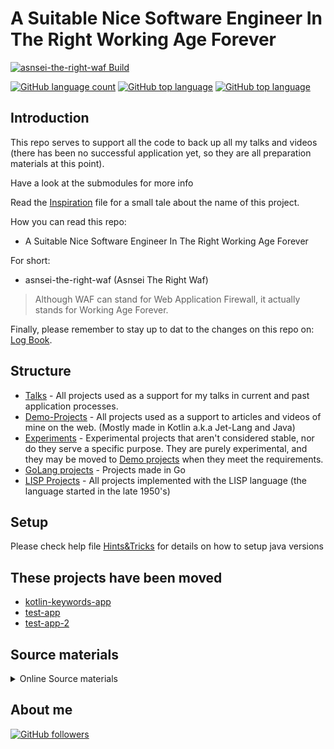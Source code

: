 # A Suitable Nice Software Engineer In The Right Working Age Forever

[![asnsei-the-right-waf Build](https://github.com/jesperancinha/asnsei-the-right-waf/actions/workflows/asnsei-the-right-waf.yml/badge.svg)](https://github.com/jesperancinha/asnsei-the-right-waf/actions/workflows/asnsei-the-right-waf.yml)

[![GitHub language count](https://img.shields.io/github/languages/count/jesperancinha/asnsei-the-right-waf.svg)](https://github.com/jesperancinha/asnsei-the-right-waf)
[![GitHub top language](https://img.shields.io/github/languages/top/jesperancinha/asnsei-the-right-waf.svg)](https://github.com/jesperancinha/asnsei-the-right-waf)
[![GitHub top language](https://img.shields.io/github/languages/code-size/jesperancinha/asnsei-the-right-waf.svg)](https://github.com/jesperancinha/asnsei-the-right-waf)

## Introduction

This repo serves to support all the code to back up all my talks and videos (there has been no successful application yet, so they are all preparation materials at this point).

Have a look at the submodules for more info

Read the [Inspiration](Inspiration.md) file for a small tale about the name of this project.
 
How you can read this repo:

-   A Suitable Nice Software Engineer In The Right Working Age Forever

For short:

-   asnsei-the-right-waf (Asnsei The Right Waf)

> Although WAF can stand for Web Application Firewall, it actually stands for Working Age Forever.

Finally, please remember to stay up to dat to the changes on this repo on: [Log Book](./LogBook.md).

## Structure

-   [Talks](./talks) - All projects used as a support for my talks in current and past application processes.
-   [Demo-Projects](./demo-projects) - All projects used as a support to articles and videos of mine on the web. (Mostly made in Kotlin a.k.a Jet-Lang and Java)
-   [Experiments](./experiments) - Experimental projects that aren't considered stable, nor do they serve a specific purpose. They are purely experimental, and they may be moved to [Demo projects](./demo-projects) when they meet the requirements.
-   [GoLang projects](./golang-projects) - Projects made in Go
-   [LISP Projects](./lisp-projects) - All projects implemented with the LISP language (the language started in the late 1950's)

## Setup

Please check help file [Hints&Tricks](https://github.com/jesperancinha/project-signer/blob/master/project-signer-templates/Hints&Tricks.md) for details on how to setup java versions

## These projects have been moved

-   [kotlin-keywords-app](https://github.com/jesperancinha/asnsei-the-right-waf-android/tree/main/kotlin-keywords-app)
-   [test-app](https://github.com/jesperancinha/asnsei-the-right-waf-android/tree/main/test-app)
-   [test-app-2](https://github.com/jesperancinha/asnsei-the-right-waf-android/tree/main/test-app-2)

## Source materials

<details>

<summary>Online Source materials</summary>

---
-   [NLJUG speaker academy 2022 - session 1](https://www.slideshare.net/BertJanSchrijver/nljug-speaker-academy-2022-session-1)
-   [How to Write an Abstract by Philip Koopman, Carnegie Mellon University](http://users.ece.cmu.edu/~koopman/essays/abstract.html)
-   [Ex Ordo's How to write an abstract for a conference](https://www.exordo.com/blog/how-to-write-an-abstract-for-a-conference/)
---
</details>

## About me

[![GitHub followers](https://img.shields.io/github/followers/jesperancinha.svg?label=Jesperancinha&style=for-the-badge&logo=github&color=grey "GitHub")](https://github.com/jesperancinha)
